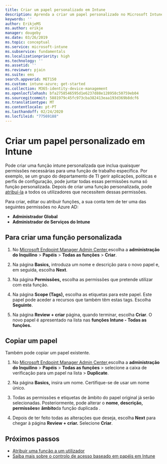 ```yaml
---
title: Criar um papel personalizado em Intune
description: Aprenda a criar um papel personalizado no Microsoft Intune.
keywords: ''
author: ErikjeMS
ms.author: erikje
manager: dougeby
ms.date: 03/26/2019
ms.topic: conceptual
ms.service: microsoft-intune
ms.subservice: fundamentals
ms.localizationpriority: high
ms.technology: ''
ms.assetid: ''
ms.reviewer: pjain
ms.suite: ems
search.appverid: MET150
ms.custom: intune-azure; get-started
ms.collection: M365-identity-device-management
ms.openlocfilehash: bfa2758546595d1e6237d88e128958c50759eb04
ms.sourcegitcommit: 5881979c45fc973cba382413eaa193d369b8dcf6
ms.translationtype: MT
ms.contentlocale: pt-PT
ms.lasthandoff: 02/24/2020
ms.locfileid: "77569188"
---
```

# <a name="create-a-custom-role-in-intune"></a>Criar um papel personalizado em Intune

Pode criar uma função intune personalizada que inclua quaisquer permissões necessárias para uma função de trabalho específica. Por exemplo, se um grupo do departamento de TI gerir aplicações, políticas e perfis de configuração, pode juntar todas essas permissões numa só função personalizada. Depois de criar uma função personalizada, pode [atribuí-la](assign-role.md) a todos os utilizadores que necessitem dessas permissões.

Para criar, editar ou atribuir funções, a sua conta tem de ter uma das seguintes permissões no Azure AD:
- **Administrador Global**
- **Administrador de Serviços do Intune**

## <a name="to-create-a-custom-role"></a>Para criar uma função personalizada

1. No [Microsoft Endpoint Manager Admin Center,](https://go.microsoft.com/fwlink/?linkid=2109431)escolha a **administração do Inquilino** > **Papéis** > **Todas as funções** > **Criar**.

2. Na página **Basics,** introduza um nome e descrição para o novo papel e, em seguida, escolha **Next**.

3. Na página **Permissões,** escolha as permissões que pretende utilizar com esta função.

4. Na página **Scope (Tags),** escolha as etiquetas para este papel. Este papel pode aceder a recursos que também têm estas tags. Escolha **Seguinte**.

5. Na página **Review + criar** página, quando terminar, escolha **Criar**. O novo papel é apresentado na lista nas **funções Intune - Todas as funções.**

## <a name="copy-a-role"></a>Copiar um papel

Também pode copiar um papel existente.

1. No [Microsoft Endpoint Manager Admin Center,](https://go.microsoft.com/fwlink/?linkid=2109431)escolha a **administração do Inquilino** > **Papéis** > **Todas as funções** > selecione a caixa de verificação para um papel na lista > **Duplicate**.

2. Na página **Basics,** insira um nome. Certifique-se de usar um nome único.

3. Todas as permissões e etiquetas de âmbito do papel original já serão selecionadas. Posteriormente, pode alterar o **nome**, **descrição,** **permissões**e **âmbito**da função duplicada .

4. Depois de ter feito todas as alterações que deseja, escolha **Next** para chegar à página **Review + criar.** Selecione **Criar**. 

## <a name="next-steps"></a>Próximos passos
- [Atribuir uma função a um utilizador](assign-role.md)
- [Saiba mais sobre o controlo de acesso baseado em papéis em Intune](role-based-access-control.md)


